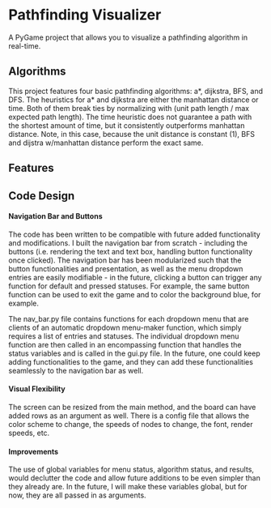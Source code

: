 # Pathfinding Visualizer
A PyGame project that allows you to visualize a pathfinding algorithm in real-time.

## Algorithms
This project features four basic pathfinding algorithms: a*, dijkstra, BFS, and DFS. The heuristics for a* and dijkstra are either the manhattan distance or time. Both of them break ties by normalizing with (unit path length / max expected path length). The time heuristic does not guarantee a path with the shortest amount of time, but it consistently outperforms manhattan distance. Note, in this case, because the unit distance is constant (1), BFS and dijstra w/manhattan distance perform the exact same. 

## Features


## Code Design

#### Navigation Bar and Buttons
The code has been written to be compatible with future added functionality and modifications. I built the navigation bar from scratch - including the buttons (i.e. rendering the text and text box, handling button functionality once clicked). The navigation bar has been modularized such that the button functionalities and presentation, as well as the menu dropdown entries are easily modifiable - in the future, clicking a button can trigger any function for default and pressed statuses. For example, the same button function can be used to exit the game and to color the background blue, for example. 

The nav_bar.py file contains functions for each dropdown menu that are clients of an automatic dropdown menu-maker function, which simply requires a list of entries and statuses. The individual dropdown menu function are then called in an encompassing function that handles the status variables and is called in the gui.py file. In the future, one could keep adding functionalities to the game, and they can add these functionalities seamlessly to the navigation bar as well.
#### Visual Flexibility
The screen can be resized from the main method, and the board can have added rows as an argument as well. There is a config file that allows the color scheme to change, the speeds of nodes to change, the font, render speeds, etc. 
#### Improvements
The use of global variables for menu status, algorithm status, and results, would declutter the code and allow future additions to be even simpler than they already are. In the future, I will make these variables global, but for now, they are all passed in as arguments.
 
